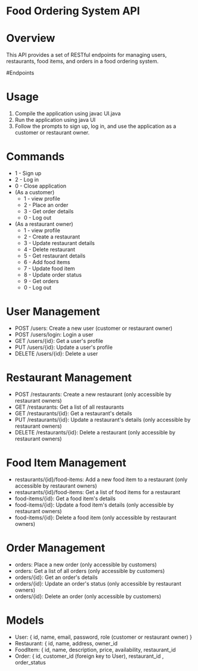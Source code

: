 # Food Ordering System API

# Overview

This API provides a set of RESTful endpoints for managing users, restaurants, food items, and orders in a food ordering system.

#Endpoints
# Usage

1. Compile the application using javac UI.java
2. Run the application using java UI
3. Follow the prompts to sign up, log in, and use the application as a customer or restaurant owner.

# Commands

- 1 - Sign up
- 2 - Log in
- 0 - Close application
- (As a customer)
    - 1 - view profile
    - 2 - Place an order
    - 3 - Get order details
    - 0 - Log out
- (As a restaurant owner)
    - 1 - view profile
    - 2 - Create a restaurant
    - 3 - Update restaurant details
    - 4 - Delete restaurant
    - 5 - Get restaurant details
    - 6 - Add food items
    - 7 - Update food item
    - 8 - Update order status
    - 9 - Get orders
    - 0 - Log out

# User Management

- POST /users: Create a new user (customer or restaurant owner)
- POST /users/login: Login a user
- GET /users/{id}: Get a user's profile
- PUT /users/{id}: Update a user's profile
- DELETE /users/{id}: Delete a user

# Restaurant Management

- POST /restaurants: Create a new restaurant (only accessible by restaurant owners)
- GET /restaurants: Get a list of all restaurants
- GET /restaurants/{id}: Get a restaurant's details
- PUT /restaurants/{id}: Update a restaurant's details (only accessible by restaurant owners)
- DELETE /restaurants/{id}: Delete a restaurant (only accessible by restaurant owners)

# Food Item Management

- restaurants/{id}/food-items: Add a new food item to a restaurant (only accessible by restaurant owners)
- restaurants/{id}/food-items: Get a list of food items for a restaurant
- food-items/{id}: Get a food item's details
- food-items/{id}: Update a food item's details (only accessible by restaurant owners)
- food-items/{id}: Delete a food item (only accessible by restaurant owners)

# Order Management

- orders: Place a new order (only accessible by customers)
- orders: Get a list of all orders (only accessible by customers)
- orders/{id}: Get an order's details
- orders/{id}: Update an order's status (only accessible by restaurant owners)
- orders/{id}: Delete an order (only accessible by customers)


# Models

- User: { id, name, email, password, role (customer or restaurant owner) }
- Restaurant: { id, name, address, owner_id 
- FoodItem: { id, name, description, price, availability, restaurant_id 
- Order: { id, customer_id (foreign key to User), restaurant_id , order_status

